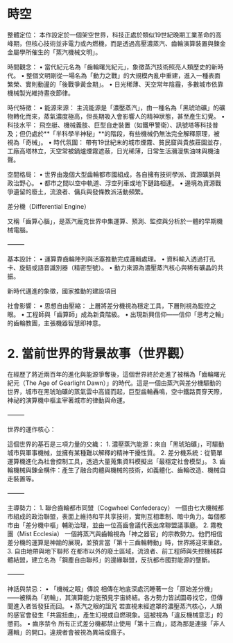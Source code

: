 # 時空

整體定位：
本作設定於一個架空世界，科技正處於類似19世紀晚期工業革命的高峰期，但核心技術並非電力或內燃機，而是透過高壓濃蒸汽、齒輪演算裝置與鍊金金屬學所催生的「蒸汽機械文明」。


時間觀念：
	•	當代紀元名為「齒輪曙光紀元」，象徵蒸汽技術照亮人類歷史的新時代。
	•	整個文明剛從一場名為「動力之戰」的大規模內亂中重建，進入一種表面繁榮、實則動盪的「後戰爭黃金期」。
	•	日光稀薄、天空常年陰霾，多數城市依靠機械製光維持晝夜節律。

時代特徵：
	•	能源來源：
主流能源是「濃壓蒸汽」，由一種名為「黑琥珀礦」的礦物轉化而來，蒸氣濃度極高，但長期吸入會影響人的精神狀態，甚至產生幻覺。
	•	科技水平：
飛空艇、機械義肢、巨型自走裝置（如鐵甲警衛）、訊號塔等科技普及；但仍處於**「半科學半神秘」**的階段，有些機械仍無法完全解釋原理，被視為「奇械」。
	•	時代氛圍：
帶有19世紀末的城市煙霧、貧民窟與貴族莊園並存，工廠高塔林立，天空常被鍋爐煙霧遮蔽，日光稀薄，日常生活瀰漫焦油味與機油聲。

空間格局：
	•	世界由幾個大型齒輪都市國組成，各自擁有技術學派、資源礦脈與政治野心。
	•	都市之間以空中軌道、浮空列車或地下鏈路相連。
	•	邊境為資源戰爭遺留的廢土，流浪者、傭兵與發條教派活動頻繁。


差分機（Differential Engine）

又稱「齒算心腦」，是蒸汽龐克世界中集運算、預測、監控與分析於一體的早期機械電腦。

⸻

基本設計：
	•	運算靠齒輪陣列與活塞推動完成邏輯處理。
	•	資料輸入透過打孔卡、旋鈕或語音識別器（精密型號）。
	•	動力來源為濃壓蒸汽核心與稀有礦晶的共振。

新時代邁進的象徵，國家推動的建設項目

社會影響：
	•	思想自由壓縮： 上層將差分機視為穩定工具，下層則視為監控之眼。
	•	工程師與「齒算師」成為新貴階級。
	•	出現新興信仰——信仰「思考之輪」的齒輪教團，主張機器智慧即神意。



# 2. 當前世界的背景故事（世界觀）

在經歷了將近兩百年的進化與能源爭奪後，這個世界終於走進了被稱為「齒輪曙光紀元（The Age of Gearlight Dawn）」的時代。這是一個由蒸汽與差分機驅動的世界，城市在黑琥珀礦的蒸氣雲中高聳而起，巨型齒輪轟鳴，空中鐵路貫穿天際，神祕的演算機中樞主宰著城市的律動與命運。

⸻

世界的運作核心：

這個世界的基石是三項力量的交織：
	1.	濃壓蒸汽能源：來自「黑琥珀礦」，可驅動城市與軍事機械，並擁有某種難以解釋的精神干擾性質。
	2.	差分機系統：從簡單運算機進化為社會控制工具，透過大量蒐集資料模擬出「最穩定社會模型」。
	3.	齒輪機械與鍊金構件：產生了融合肉體與機械的技術，如義體化、齒輪改造、機械自走裝置等。

⸻

主導勢力：
	1.	聯合齒輪都市同盟（Cogwheel Confederacy）
一個由七大機械都市組成的政治聯盟，表面上維持和平共享技術，實則互相牽制、暗中角力。每個都市由「差分機中樞」輔助治理，並由一位高齒會議代表出席聯盟議事廳。
	2.	霧教團（Mist Ecclesia）
一個將蒸汽與齒輪視為「神之器官」的宗教勢力。他們相信差分機的運算是神諭的展現，並預言當「第十三齒輪轉動」時，世界將迎來重啟。
	3.	自由地帶與地下聯邦
在都市以外的廢土區域，流浪者、前工程師與失控機械群體結盟，建立名為「鋼塵自由聯邦」的邊緣聯盟，反抗都市國對能源的壟斷。

⸻

神話與禁忌：
	•	「機械之眠」傳說
相傳在地底深處沉睡著一台「原始差分機」——被稱為「初輪」，其演算能力能預見宇宙終結。各方勢力皆試圖尋找它，但傳聞進入者皆發狂而回。
	•	蒸汽之眼的詛咒
若直視未經遮罩的濃壓蒸汽核心，人類的感官會發生「共震扭曲」，產生幻視或自燃現象。這被視為「違反機械意志」的懲罰。
	•	齒序禁令
所有正式差分機都禁止使用「第十三齒」，認為那是連接「非人邏輯」的開口。違規者會被視為異端或瘋子。

